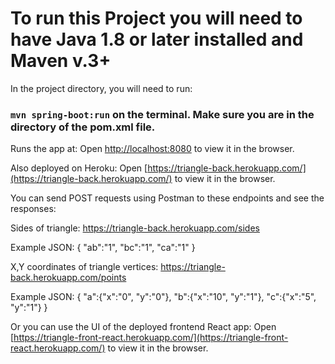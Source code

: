 # To run this Project you will need to have Java 1.8 or later installed and Maven v.3+

In the project directory, you will need to run:

### `mvn spring-boot:run` on the terminal. Make sure you are in the directory of the pom.xml file.

Runs the app at:
Open [http://localhost:8080](http://localhost:8080) to view it in the browser.

Also deployed on Heroku:
Open [https://triangle-back.herokuapp.com/](https://triangle-back.herokuapp.com/) to view it in the browser.

You can send POST requests using Postman to these endpoints and see the responses:

Sides of triangle:
https://triangle-back.herokuapp.com/sides

Example JSON:
{
    "ab":"1",
    "bc":"1",
    "ca":"1"
}

X,Y coordinates of triangle vertices:
https://triangle-back.herokuapp.com/points

Example JSON:
{
    "a":{"x":"0", "y":"0"},
    "b":{"x":"10", "y":"1"},
    "c":{"x":"5", "y":"1"}
}

Or you can use the UI of the deployed frontend React app:
Open [https://triangle-front-react.herokuapp.com/](https://triangle-front-react.herokuapp.com/) to view it in the browser.

